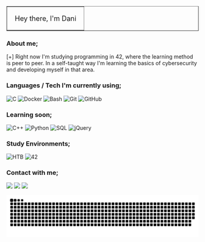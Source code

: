 <body>
    <table border="1" style="border-collapse: collapse;">
        <tr>
            <td style="padding: 20px; font-size: 18px;"> <!-- Aumentamos el padding y reducimos el tamaño de fuente -->
                Hey there, I'm Dani
            </td>
        </tr>
    </table>
</body>

### About me;

[+] Right now I'm studying programming in 42, where the learning method is peer to peer. In a self-taught way I'm learning the basics of cybersecurity and developing myself in that area.


### Languages / Tech I'm currently using;

![C](https://img.shields.io/badge/-C-000000?style=flat&logo=c)
![Docker](https://img.shields.io/badge/-Docker-000000?style=flat-square&logo=docker)
![Bash](https://img.shields.io/badge/-Bash-000000?style=flat&logo=gnubash&logoColor=FCC624)
![Git](https://img.shields.io/badge/-Git-000000?style=flat&logo=git&logoColor=F05032)
![GitHub](https://img.shields.io/badge/-GitHub-000000?style=flat&logo=github&logoColor=181717)

### Learning soon;

![C++](https://img.shields.io/badge/-C++-000000?style=flat&logo=c%2B%2B)
![Python](https://img.shields.io/badge/-Python-000000?style=flat&logo=python)
![SQL](https://img.shields.io/badge/-SQL-000000?style=flat&logo=postgresql)
![jQuery](https://img.shields.io/badge/-jQuery-000000?style=flat&logo=jQuery&logoColor=0769AD)

### Study Environments;

![HTB](https://img.shields.io/badge/-HTB-000000?style=flat&logo=hackthebox)
![42](https://img.shields.io/badge/-42_Málaga-000000?style=flat&logo=42)

### Contact with me;

<p>
<a href="https://github.com/danielaguilarZ"><img src="https://img.shields.io/badge/-danielaguilarZ-black?logo=github&style=flat-square"/></a>
<a href="https://www.linkedin.com/in/daniel-aguilar-595082289/"><img src="https://img.shields.io/badge/-Daniel_Aguilar-blue?logo=linkedin&style=flat-square"></a>
<a href="mailto:danielaguilarfdz@gmail.com"><img src="https://img.shields.io/badge/-danielaguilarfdz@gmail.com-black?logo=gmail&style=flat-square"/></a>
</p>

<!--- snake -->
<div align="center">
  <img  src="https://github.com/1999AZZAR/1999AZZAR/blob/main/resources/img/grid-snake.svg"
       alt="snake" /></a>
</div>
